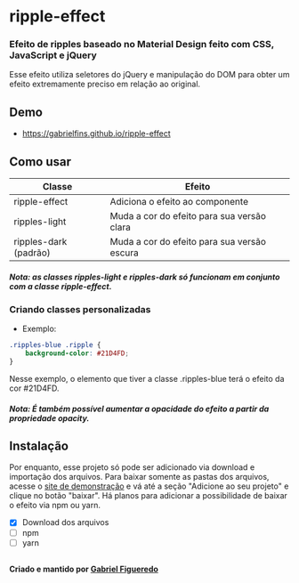 # ripple-effect

### Efeito de ripples baseado no Material Design feito com **CSS, JavaScript e jQuery**
Esse efeito utiliza seletores do jQuery e manipulação do DOM para obter um efeito extremamente preciso em relação ao original.

## Demo

* https://gabrielfins.github.io/ripple-effect

## Como usar

Classe | Efeito
-------|-------
ripple-effect | Adiciona o efeito ao componente
ripples-light | Muda a cor do efeito para sua versão clara
ripples-dark (padrão) | Muda a cor do efeito para sua versão escura

##### Nota: as classes ripples-light e ripples-dark só funcionam em conjunto com a classe ripple-effect.

### Criando classes personalizadas

* Exemplo:

```css
.ripples-blue .ripple {
    background-color: #21D4FD;
}
```

Nesse exemplo, o elemento que tiver a classe .ripples-blue terá o efeito da cor #21D4FD.

##### Nota: É também possível aumentar a opacidade do efeito a partir da propriedade opacity.

## Instalação

Por enquanto, esse projeto só pode ser adicionado via download e importação dos arquivos. Para baixar somente as pastas dos arquivos,
acesse o [site de demonstração](https://gabrielfins.github.io/ripple-effect) e vá até a seção "Adicione ao seu projeto" e clique no botão "baixar".
Há planos para adicionar a possibilidade de baixar o efeito via npm ou yarn.

- [x] Download dos arquivos
- [ ] npm
- [ ] yarn

##
#### Criado e mantido por [Gabriel Figueredo](https://github.com/gabrielfins)
